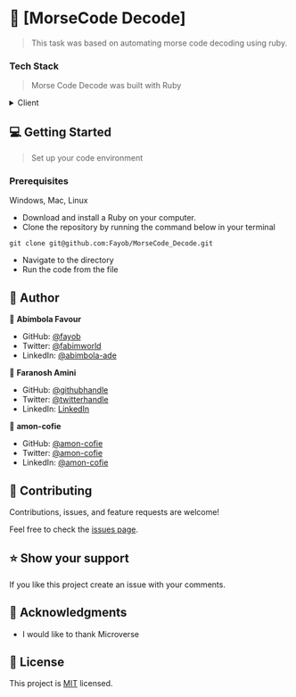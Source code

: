 <!-- PROJECT DESCRIPTION -->

# 📖 [MorseCode Decode] <a name="about-project"></a>

> This task was based on automating morse code decoding using ruby.

### Tech Stack <a name="tech-stack"></a>

> Morse Code Decode was built with Ruby

<details>
  <summary>Client</summary>
  <ul>
    <li><a href="https://www.ruby-lang.org/">Ruby</a></li>
  </ul>
</details>

<!-- Features

### Key Features <a name="key-features"></a>

- **[Feature 1]**
- **[Feature 2]**
 -->

<!-- GETTING STARTED -->

## 💻 Getting Started <a name="getting-started"></a>

> Set up your code environment

### Prerequisites

Windows, Mac, Linux

- Download and install a Ruby on your computer.
- Clone the repository by running the command below in your terminal

```
git clone git@github.com:Fayob/MorseCode_Decode.git
```

- Navigate to the directory
- Run the code from the file

<!-- AUTHORS -->

## 👥 Author <a name="authors"></a>

👤 **Abimbola Favour**

- GitHub: [@fayob](https://github.com/fayob)
- Twitter: [@fabimworld](https://twitter.com/Fabimworld2536)
- LinkedIn: [@abimbola-ade](http://linkedin.com/in/abimbola-ade/)

👤 **Faranosh Amini**

- GitHub: [@githubhandle](https://github.com/FaranoshAmini)
- Twitter: [@twitterhandle](https://twitter.com/Faranosh_Amini)
- LinkedIn: [LinkedIn](https://www.linkedin.com/in/faranosh-amini-9b925b23a/)

👤 **amon-cofie**

- GitHub: [@amon-cofie](https://github.com/amon-cofie)
- Twitter: [@amon-cofie](https://twitter.com/amon_cofie)
- LinkedIn: [@amon-cofie](https://www.linkedin.com/in/david-amon-cofie-2389ab241/)

<!-- CONTRIBUTING -->

## 🤝 Contributing <a name="contributing"></a>

Contributions, issues, and feature requests are welcome!

Feel free to check the [issues page](../../issues/).

<!-- SUPPORT -->

## ⭐️ Show your support <a name="support"></a>

If you like this project create an issue with your comments.

<!-- ACKNOWLEDGEMENTS -->

## 🙏 Acknowledgments <a name="acknowledgements"></a>

- I would like to thank Microverse

<!-- LICENSE -->

## 📝 License <a name="license"></a>

This project is [MIT](./LICENSE) licensed.
